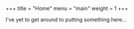 +++
title = "Home"
menu = "main"
weight = 1
+++

I've yet to get around to putting something here...